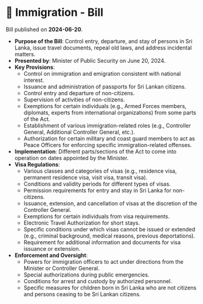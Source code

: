 # 📄  Immigration - Bill

Bill published on **2024-06-20**.

- **Purpose of the Bill**: Control entry, departure, and stay of persons in Sri Lanka, issue travel documents, repeal old laws, and address incidental matters.
- **Presented by**: Minister of Public Security on June 20, 2024.
- **Key Provisions**:
  - Control on immigration and emigration consistent with national interest.
  - Issuance and administration of passports for Sri Lankan citizens.
  - Control entry and departure of non-citizens.
  - Supervision of activities of non-citizens.
  - Exemptions for certain individuals (e.g., Armed Forces members, diplomats, experts from international organizations) from some parts of the Act.
  - Establishment of various immigration-related roles (e.g., Controller General, Additional Controller General, etc.).
  - Authorization for certain military and coast guard members to act as Peace Officers for enforcing specific immigration-related offenses.
- **Implementation**: Different parts/sections of the Act to come into operation on dates appointed by the Minister.
- **Visa Regulations**:
  - Various classes and categories of visas (e.g., residence visa, permanent residence visa, visit visa, transit visa).
  - Conditions and validity periods for different types of visas.
  - Permission requirements for entry and stay in Sri Lanka for non-citizens.
  - Issuance, extension, and cancellation of visas at the discretion of the Controller General.
  - Exemptions for certain individuals from visa requirements.
  - Electronic Travel Authorization for short stays.
  - Specific conditions under which visas cannot be issued or extended (e.g., criminal background, medical reasons, previous deportations).
  - Requirement for additional information and documents for visa issuance or extension.
- **Enforcement and Oversight**:
  - Powers for immigration officers to act under directions from the Minister or Controller General.
  - Special authorizations during public emergencies.
  - Conditions for arrest and custody by authorized personnel.
  - Specific measures for children born in Sri Lanka who are not citizens and persons ceasing to be Sri Lankan citizens.
